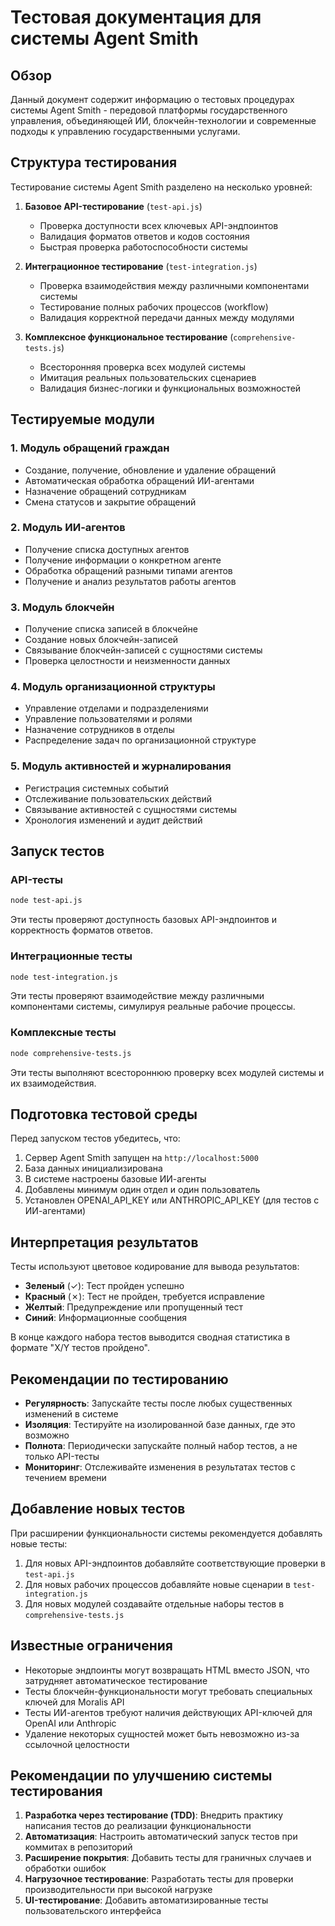 # Тестовая документация для системы Agent Smith

## Обзор

Данный документ содержит информацию о тестовых процедурах системы Agent Smith - передовой платформы государственного управления, объединяющей ИИ, блокчейн-технологии и современные подходы к управлению государственными услугами.

## Структура тестирования

Тестирование системы Agent Smith разделено на несколько уровней:

1. **Базовое API-тестирование** (`test-api.js`)
   - Проверка доступности всех ключевых API-эндпоинтов
   - Валидация форматов ответов и кодов состояния
   - Быстрая проверка работоспособности системы

2. **Интеграционное тестирование** (`test-integration.js`)
   - Проверка взаимодействия между различными компонентами системы
   - Тестирование полных рабочих процессов (workflow)
   - Валидация корректной передачи данных между модулями

3. **Комплексное функциональное тестирование** (`comprehensive-tests.js`)
   - Всесторонняя проверка всех модулей системы
   - Имитация реальных пользовательских сценариев
   - Валидация бизнес-логики и функциональных возможностей

## Тестируемые модули

### 1. Модуль обращений граждан
- Создание, получение, обновление и удаление обращений
- Автоматическая обработка обращений ИИ-агентами
- Назначение обращений сотрудникам
- Смена статусов и закрытие обращений

### 2. Модуль ИИ-агентов
- Получение списка доступных агентов
- Получение информации о конкретном агенте
- Обработка обращений разными типами агентов
- Получение и анализ результатов работы агентов

### 3. Модуль блокчейн
- Получение списка записей в блокчейне
- Создание новых блокчейн-записей
- Связывание блокчейн-записей с сущностями системы
- Проверка целостности и неизменности данных

### 4. Модуль организационной структуры
- Управление отделами и подразделениями
- Управление пользователями и ролями
- Назначение сотрудников в отделы
- Распределение задач по организационной структуре

### 5. Модуль активностей и журналирования
- Регистрация системных событий
- Отслеживание пользовательских действий
- Связывание активностей с сущностями системы
- Хронология изменений и аудит действий

## Запуск тестов

### API-тесты

```bash
node test-api.js
```

Эти тесты проверяют доступность базовых API-эндпоинтов и корректность форматов ответов.

### Интеграционные тесты

```bash
node test-integration.js
```

Эти тесты проверяют взаимодействие между различными компонентами системы, симулируя реальные рабочие процессы.

### Комплексные тесты

```bash
node comprehensive-tests.js
```

Эти тесты выполняют всестороннюю проверку всех модулей системы и их взаимодействия.

## Подготовка тестовой среды

Перед запуском тестов убедитесь, что:

1. Сервер Agent Smith запущен на `http://localhost:5000`
2. База данных инициализирована
3. В системе настроены базовые ИИ-агенты
4. Добавлены минимум один отдел и один пользователь
5. Установлен OPENAI_API_KEY или ANTHROPIC_API_KEY (для тестов с ИИ-агентами)

## Интерпретация результатов

Тесты используют цветовое кодирование для вывода результатов:

- **Зеленый** (✓): Тест пройден успешно
- **Красный** (✗): Тест не пройден, требуется исправление
- **Желтый**: Предупреждение или пропущенный тест
- **Синий**: Информационные сообщения

В конце каждого набора тестов выводится сводная статистика в формате "X/Y тестов пройдено".

## Рекомендации по тестированию

- **Регулярность**: Запускайте тесты после любых существенных изменений в системе
- **Изоляция**: Тестируйте на изолированной базе данных, где это возможно
- **Полнота**: Периодически запускайте полный набор тестов, а не только API-тесты
- **Мониторинг**: Отслеживайте изменения в результатах тестов с течением времени

## Добавление новых тестов

При расширении функциональности системы рекомендуется добавлять новые тесты:

1. Для новых API-эндпоинтов добавляйте соответствующие проверки в `test-api.js`
2. Для новых рабочих процессов добавляйте новые сценарии в `test-integration.js`
3. Для новых модулей создавайте отдельные наборы тестов в `comprehensive-tests.js`

## Известные ограничения

- Некоторые эндпоинты могут возвращать HTML вместо JSON, что затрудняет автоматическое тестирование
- Тесты блокчейн-функциональности могут требовать специальных ключей для Moralis API
- Тесты ИИ-агентов требуют наличия действующих API-ключей для OpenAI или Anthropic
- Удаление некоторых сущностей может быть невозможно из-за ссылочной целостности

## Рекомендации по улучшению системы тестирования

1. **Разработка через тестирование (TDD)**: Внедрить практику написания тестов до реализации функциональности
2. **Автоматизация**: Настроить автоматический запуск тестов при коммитах в репозиторий
3. **Расширение покрытия**: Добавить тесты для граничных случаев и обработки ошибок
4. **Нагрузочное тестирование**: Разработать тесты для проверки производительности при высокой нагрузке
5. **UI-тестирование**: Добавить автоматизированные тесты пользовательского интерфейса
